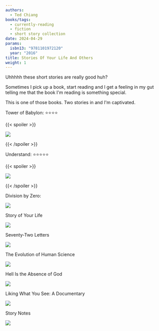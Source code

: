 ```yaml
---
authors:
  - Ted Chiang
books/tags:
  - currently-reading
  - fiction
  - short story collection
date: 2024-04-29
params:
  isbn13: "9781101972120"
  year: "2016"
title: Stories Of Your Life And Others
weight: 1
---
```


Uhhhhh these short stories are really good huh?

Sometimes I pick up a book, start reading and I get a feeling in my gut telling me that the book I'm reading is something special.

This is one of those books. Two stories in and I'm captivated.

<!--more-->

Tower of Babylon: ⭐⭐⭐⭐

{{< spoiler >}}

![](droptheball)

{{< /spoiler >}}

Understand: ⭐⭐⭐⭐⭐

{{< spoiler >}}

![](explain)

{{< /spoiler >}}

Division by Zero:

![](wtf)

Story of Your Life

![](wtf)

Seventy-Two Letters

![](wtf)

The Evolution of Human Science

![](wtf)

Hell Is the Absence of God

![](wtf)

Liking What You See: A Documentary

![](wtf)

Story Notes

![](wtf)